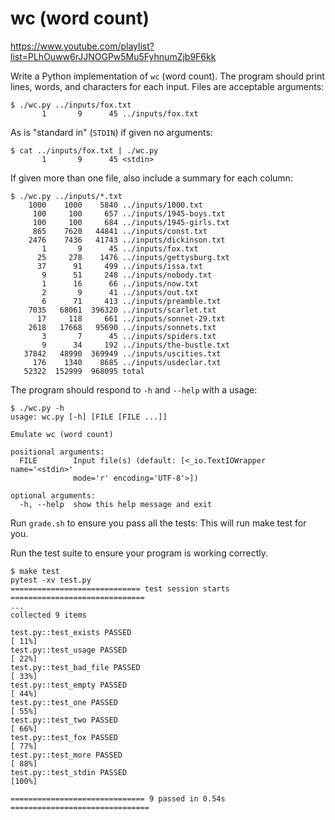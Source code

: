# wc (word count)

https://www.youtube.com/playlist?list=PLhOuww6rJJNOGPw5Mu5FyhnumZjb9F6kk

Write a Python implementation of `wc` (word count).
The program should print lines, words, and characters for each input.
Files are acceptable arguments:

```
$ ./wc.py ../inputs/fox.txt
       1       9      45 ../inputs/fox.txt
```

As is "standard in" (`STDIN`) if given no arguments:

```
$ cat ../inputs/fox.txt | ./wc.py
       1       9      45 <stdin>
```

If given more than one file, also include a summary for each column:

```
$ ./wc.py ../inputs/*.txt
    1000    1000    5840 ../inputs/1000.txt
     100     100     657 ../inputs/1945-boys.txt
     100     100     684 ../inputs/1945-girls.txt
     865    7620   44841 ../inputs/const.txt
    2476    7436   41743 ../inputs/dickinson.txt
       1       9      45 ../inputs/fox.txt
      25     278    1476 ../inputs/gettysburg.txt
      37      91     499 ../inputs/issa.txt
       9      51     248 ../inputs/nobody.txt
       1      16      66 ../inputs/now.txt
       2       9      41 ../inputs/out.txt
       6      71     413 ../inputs/preamble.txt
    7035   68061  396320 ../inputs/scarlet.txt
      17     118     661 ../inputs/sonnet-29.txt
    2618   17668   95690 ../inputs/sonnets.txt
       3       7      45 ../inputs/spiders.txt
       9      34     192 ../inputs/the-bustle.txt
   37842   48990  369949 ../inputs/uscities.txt
     176    1340    8685 ../inputs/usdeclar.txt
   52322  152999  968095 total
```

The program should respond to `-h` and `--help` with a usage:

```
$ ./wc.py -h
usage: wc.py [-h] [FILE [FILE ...]]

Emulate wc (word count)

positional arguments:
  FILE        Input file(s) (default: [<_io.TextIOWrapper name='<stdin>'
              mode='r' encoding='UTF-8'>])

optional arguments:
  -h, --help  show this help message and exit
```

Run `grade.sh` to ensure you pass all the tests:
This will run make test for you.

Run the test suite to ensure your program is working correctly.

```
$ make test
pytest -xv test.py
============================= test session starts ==============================
...
collected 9 items

test.py::test_exists PASSED                                              [ 11%]
test.py::test_usage PASSED                                               [ 22%]
test.py::test_bad_file PASSED                                            [ 33%]
test.py::test_empty PASSED                                               [ 44%]
test.py::test_one PASSED                                                 [ 55%]
test.py::test_two PASSED                                                 [ 66%]
test.py::test_fox PASSED                                                 [ 77%]
test.py::test_more PASSED                                                [ 88%]
test.py::test_stdin PASSED                                               [100%]

============================== 9 passed in 0.54s ===============================
```
